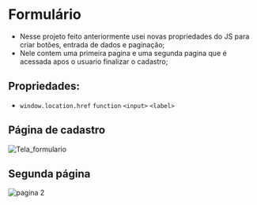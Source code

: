 # Formulário
- Nesse projeto feito anteriormente usei novas propriedades do JS para criar botões, entrada de dados e paginação;
- Nele contem uma primeira pagina e uma segunda pagina que é acessada apos o usuario finalizar o cadastro;
## Propriedades:
- `window.location.href` `function` `<input>` `<label>`
## Página de cadastro


![Tela_formulario](https://github.com/viniciusielo4/FormularioJS/assets/162700647/3a46ee34-6957-4e10-bb4e-740fb6b3d874)

## Segunda página


![pagina 2](https://github.com/viniciusielo4/FormularioJS/assets/162700647/25fd5aa3-ad4d-429c-8c00-a58ad5592adb)

